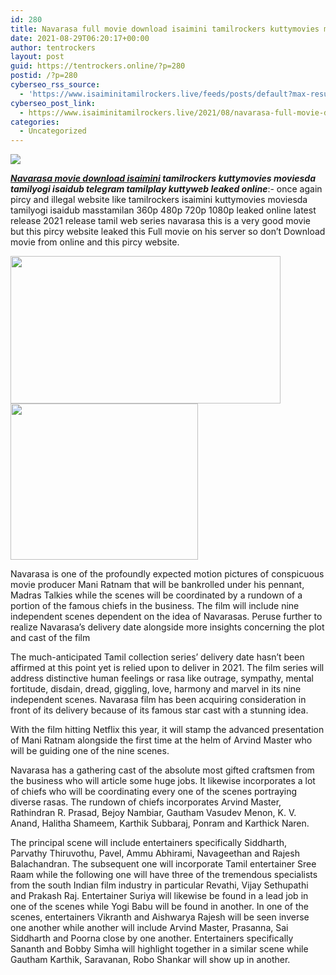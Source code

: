 ```yaml
---
id: 280
title: Navarasa full movie download isaimini tamilrockers kuttymovies moviesda
date: 2021-08-29T06:20:17+00:00
author: tentrockers
layout: post
guid: https://tentrockers.online/?p=280
postid: /?p=280
cyberseo_rss_source:
  - 'https://www.isaiminitamilrockers.live/feeds/posts/default?max-results=150&start-index=1'
cyberseo_post_link:
  - https://www.isaiminitamilrockers.live/2021/08/navarasa-full-movie-download-isaimini_6.html
categories:
  - Uncategorized
---
```

<div class="media_block">
  <img src="https://1.bp.blogspot.com/-BcGmdOYLloY/YQ0K6k5XSwI/AAAAAAAABGY/IbnSC5BRdrEUiqK0xWAmiTpjTpfJSkqfgCLcBGAsYHQ/s72-w432-h236-c/Navarasa-Movie-Full-HD-Download.jpg" class="media_thumbnail" />
</div>

<meta content="Navarasa movie download isaimini tamilrockers kuttymovies moviesda tamilyogi isaidub telegram tamilplay kuttyweb leaked online :- once agai..." name="twitter:description" />

  


<center>
</center>

**_[Navarasa movie download isaimini](https://www.tamilrockerz.online/navarasa-full-movie-download-in-tamilrockers/) tamilrockers kuttymovies moviesda tamilyogi isaidub telegram tamilplay kuttyweb leaked online_**<span face="&quot;Open Sans&quot;, arial, helvetica, sans-serif">:- once again pircy and illegal website like tamilrockers isaimini kuttymovies moviesda tamilyogi isaidub masstamilan 360p 480p 720p 1080p leaked online latest release 2021 release tamil web series navarasa this is a very good movie but this pircy website leaked this Full movie on his server so don’t Download movie from online and this pircy website.</span>

<div class="separator">
  <a href="https://1.bp.blogspot.com/-BcGmdOYLloY/YQ0K6k5XSwI/AAAAAAAABGY/IbnSC5BRdrEUiqK0xWAmiTpjTpfJSkqfgCLcBGAsYHQ/s1000/Navarasa-Movie-Full-HD-Download.jpg" imageanchor="1"><img loading="lazy" border="0" data-original-height="600" data-original-width="1000" height="236" src="https://1.bp.blogspot.com/-BcGmdOYLloY/YQ0K6k5XSwI/AAAAAAAABGY/IbnSC5BRdrEUiqK0xWAmiTpjTpfJSkqfgCLcBGAsYHQ/w432-h236/Navarasa-Movie-Full-HD-Download.jpg" width="432" /></a>
</div>



<div class="separator">
  <a href="https://www.tamilrockerz.online/navarasa-full-movie-download-in-tamilrockers/" imageanchor="1"><img loading="lazy" border="0" data-original-height="250" data-original-width="300" height="250" src="https://1.bp.blogspot.com/-nfbzYVobUik/YMlpOerzdgI/AAAAAAAAA3Y/aAupsOUs_WMY6Lv7R1OtZhI6OqaRh-YAwCPcBGAYYCw/s0/e854879156f0849f3d27a89db88ed039.png" width="300" /></a>
</div>

<div>
  <p>
    Navarasa is one of the profoundly expected motion pictures of conspicuous movie producer Mani Ratnam that will be bankrolled under his pennant, Madras Talkies while the scenes will be coordinated by a rundown of a portion of the famous chiefs in the business. The film will include nine independent scenes dependent on the idea of Navarasas. Peruse further to realize Navarasa’s delivery date alongside more insights concerning the plot and cast of the film
  </p>
  
  <p>
    The much-anticipated Tamil collection series’ delivery date hasn’t been affirmed at this point yet is relied upon to deliver in 2021. The film series will address distinctive human feelings or rasa like outrage, sympathy, mental fortitude, disdain, dread, giggling, love, harmony and marvel in its nine independent scenes. Navarasa film has been acquiring consideration in front of its delivery because of its famous star cast with a stunning idea.
  </p>
  
  <p>
    With the film hitting Netflix this year, it will stamp the advanced presentation of Mani Ratnam alongside the first time at the helm of Arvind Master who will be guiding one of the nine scenes.
  </p>
  
  <p>
    Navarasa has a gathering cast of the absolute most gifted craftsmen from the business who will article some huge jobs. It likewise incorporates a lot of chiefs who will be coordinating every one of the scenes portraying diverse rasas. The rundown of chiefs incorporates Arvind Master, Rathindran R. Prasad, Bejoy Nambiar, Gautham Vasudev Menon, K. V. Anand, Halitha Shameem, Karthik Subbaraj, Ponram and Karthick Naren.
  </p>
  
  <p>
    The principal scene will include entertainers specifically Siddharth, Parvathy Thiruvothu, Pavel, Ammu Abhirami, Navageethan and Rajesh Balachandran. The subsequent one will incorporate Tamil entertainer Sree Raam while the following one will have three of the tremendous specialists from the south Indian film industry in particular Revathi, Vijay Sethupathi and Prakash Raj. Entertainer Suriya will likewise be found in a lead job in one of the scenes while Yogi Babu will be found in another. In one of the scenes, entertainers Vikranth and Aishwarya Rajesh will be seen inverse one another while another will include Arvind Master, Prasanna, Sai Siddharth and Poorna close by one another. Entertainers specifically Sananth and Bobby Simha will highlight together in a similar scene while Gautham Karthik, Saravanan, Robo Shankar will show up in another.
  </p>
</div>

<center>
</center>